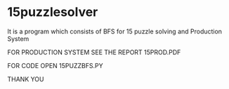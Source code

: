 # 15puzzlesolver
It is a program which consists of BFS for 15 puzzle solving and Production System 

FOR PRODUCTION SYSTEM SEE THE REPORT 15PROD.PDF

FOR CODE OPEN 15PUZZBFS.PY

THANK YOU

